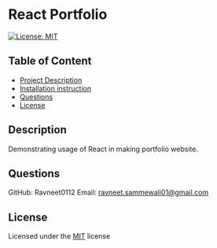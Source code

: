 
# React Portfolio

[![License: MIT](https://img.shields.io/badge/License-MIT-yellow.svg)](https://opensource.org/licenses/MIT)

## Table of Content
- [Project Description](#Description)
- [Installation instruction](#Installation)
- [Questions](#Questions)
- [License](#License)

## Description
Demonstrating usage of React in making portfolio website.




    

## Questions

GitHub: Ravneet0112
Email: ravneet.sammewali01@gmail.com

## License
Licensed under the [MIT](https://choosealicense.com/licenses/mit/) license
    